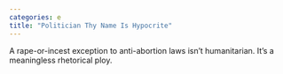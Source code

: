 ```yaml
---
categories: e
title: "Politician Thy Name Is Hypocrite"
---
```

A rape-or-incest exception to anti-abortion laws isn’t humanitarian. It’s a meaningless rhetorical ploy.